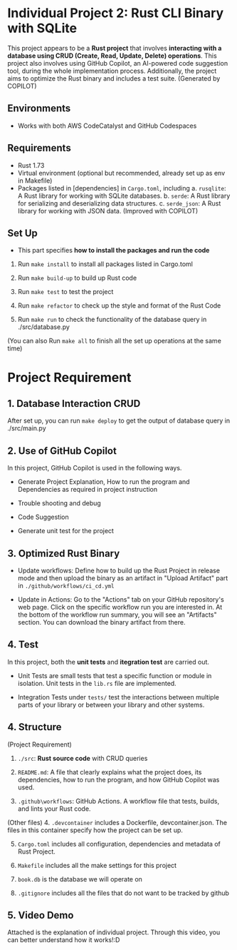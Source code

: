 # Individual Project 2: Rust CLI Binary with SQLite
This project appears to be a **Rust project** that involves **interacting with a database using CRUD (Create, Read, Update, Delete) operations**. This project also involves using GitHub Copilot, an AI-powered code suggestion tool, during the whole implementation process. Additionally, the project aims to optimize the Rust binary and includes a test suite. 
(Generated by COPILOT)

## Environments
* Works with both AWS CodeCatalyst and GitHub Codespaces


## Requirements
- Rust 1.73
- Virtual environment (optional but recommended, already set up as env in Makefile)
- Packages listed in [dependencies] in `Cargo.toml`, including 
a. `rusqlite`: A Rust library for working with SQLite databases.
b. `serde`: A Rust library for serializing and deserializing data structures.
c. `serde_json`: A Rust library for working with JSON data.
(Improved with COPILOT)

## Set Up 
* This part specifies **how to install the packages and run the code**
1. Run `make install` to install all packages listed in Cargo.toml

2. Run `make build-up` to build up Rust code

3. Run `make test` to test the project

4. Run `make refactor` to check up the style and format of the Rust Code

5. Run `make run` to check the functionality of the database query in ./src/database.py

(You can also Run `make all` to finish all the set up operations at the same time)

# Project Requirement
## 1. Database Interaction CRUD
After set up, you can run `make deploy` to get the output of database query in ./src/main.py

## 2. Use of GitHub Copilot
In this project, GitHub Copilot is used in the following ways.
* Generate Project Explanation, How to run the program and Dependencies as required in project instruction

* Trouble shooting and debug

* Code Suggestion

* Generate unit test for the project


## 3. Optimized Rust Binary
* Update workflows: Define how to build up the Rust Project in release mode and then upload the binary as an artifact in "Upload Artifact" part in `./github/workflows/ci_cd.yml`

* Update in Actions: Go to the "Actions" tab on your GitHub repository's web page. Click on the specific workflow run you are interested in. At the bottom of the workflow run summary, you will see an "Artifacts" section. You can download the binary artifact from there.

## 4. Test
In this project, both the **unit tests** and **itegration test** are carried out.

* Unit Tests are small tests that test a specific function or module in isolation. Unit tests in the `lib.rs` file are implemented.

* Integration Tests under `tests/` test the interactions between multiple parts of your library or between your library and other systems.


## 4. Structure
(Project Requirement)
1. `./src`: **Rust source code** with CRUD queries

2. `README.md`: A file that clearly explains what the project does, its dependencies, how to run the program, and how GitHub Copilot was used.

3. `.github\workflows`: GitHub Actions. A workflow file that tests, builds, and lints your Rust code.

(Other files)
4. `.devcontainer` includes a Dockerfile, devcontainer.json. The files in this container specify how the project can be set up.

5. `Cargo.toml` includes all configuration, dependencies and metadata of Rust Project.

6. `Makefile` includes all the make settings for this project

7. `book.db` is the database we will operate on

8. `.gitignore` includes all the files that do not want to be tracked by github

## 5. Video Demo
Attached is the explanation of individual project. Through this video, you can better understand how it works!:D
